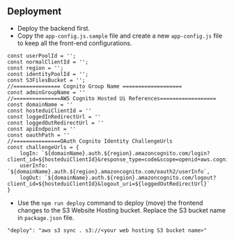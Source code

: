## Deployment

- Deploy the backend first.
- Copy the `app-config.js.sample` file and create a new `app-config.js` file to keep all the front-end configurations.
```
const userPoolId = ''; 
const normalClientId = '';
const region = '';
const identityPoolId = '';
const S3FilesBucket = '';
//=============== Cognito Group Name ===================
const adminGroupName = ''
//===============AWS Cognito Hosted Ui References==================
const domainName = ''
const hosteduiClientId = ''
const loggedInRedirectUrl = ''
const loggedOutRedirectUrl = ''
const apiEndpoint = ''
const oauthPath = ''
//===============OAuth Cognito Identity ChallengeUrls
const challengeUrls = {
    logIn: `${domainName}.auth.${region}.amazoncognito.com/login?client_id=${hosteduiClientId}&response_type=code&scope=openid+aws.cognito.signin.user.admin&redirect_uri=${loggedInRedirectUrl}`,
    userInfo: `${domainName}.auth.${region}.amazoncognito.com/oauth2/userInfo`,
    logOut: `${domainName}.auth.${region}.amazoncognito.com/logout?client_id=${hosteduiClientId}&logout_uri=${loggedOutRedirectUrl}`
}
```
- Use the `npm run deploy` command to deploy (move) the frontend changes to the S3 Website Hosting bucket. Replace the S3 bucket name in `package.json` file.

```
"deploy": "aws s3 sync . s3://<your web hosting S3 bucket name>"
```